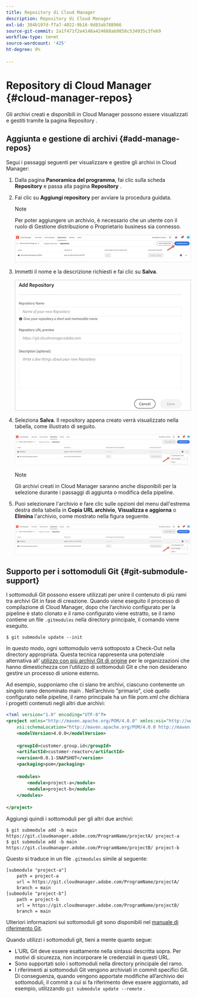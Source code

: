 ```yaml
---
title: Repository di Cloud Manager
description: Repository di Cloud Manager
exl-id: 384b197d-f7a7-4022-9b16-9d83ab788966
source-git-commit: 2a1f471f2e4148a424688ab9858c534935c3fe69
workflow-type: tm+mt
source-wordcount: '425'
ht-degree: 0%

---
```


# Repository di Cloud Manager {#cloud-manager-repos}

Gli archivi creati e disponibili in Cloud Manager possono essere visualizzati e gestiti tramite la pagina Repository .

## Aggiunta e gestione di archivi {#add-manage-repos}

Segui i passaggi seguenti per visualizzare e gestire gli archivi in Cloud Manager:

1. Dalla pagina **Panoramica del programma**, fai clic sulla scheda **Repository** e passa alla pagina **Repository** .

1. Fai clic su **Aggiungi repository** per avviare la procedura guidata.

   >[!NOTE]
   >Per poter aggiungere un archivio, è necessario che un utente con il ruolo di Gestione distribuzione o Proprietario business sia connesso.

   ![](assets/create-repo2.png)


1. Immetti il nome e la descrizione richiesti e fai clic su **Salva**.

   ![](assets/repo-1.png)

1. Seleziona **Salva**. Il repository appena creato verrà visualizzato nella tabella, come illustrato di seguito.

   ![](assets/create-repo3.png)

   >[!NOTE]
   >Gli archivi creati in Cloud Manager saranno anche disponibili per la selezione durante i passaggi di aggiunta o modifica della pipeline.

1. Puoi selezionare l&#39;archivio e fare clic sulle opzioni del menu dall&#39;estrema destra della tabella in **Copia URL archivio**, **Visualizza e aggiorna** o **Elimina** l&#39;archivio, come mostrato nella figura seguente.

   ![](assets/create-repo3.png)



## Supporto per i sottomoduli Git {#git-submodule-support}

I sottomoduli Git possono essere utilizzati per unire il contenuto di più rami tra archivi Git in fase di creazione. Quando viene eseguito il processo di compilazione di Cloud Manager, dopo che l’archivio configurato per la pipeline è stato clonato e il ramo configurato viene estratto, se il ramo contiene un file `.gitmodules` nella directory principale, il comando viene eseguito.

```
$ git submodule update --init
```

In questo modo, ogni sottomodulo verrà sottoposto a Check-Out nella directory appropriata. Questa tecnica rappresenta una potenziale alternativa all’ [utilizzo con più archivi Git di origine](https://experienceleague.adobe.com/docs/experience-manager-cloud-service/implementing/managing-code/working-with-multiple-source-git-repositories.html) per le organizzazioni che hanno dimestichezza con l’utilizzo di sottomoduli Git e che non desiderano gestire un processo di unione esterno.

Ad esempio, supponiamo che ci siano tre archivi, ciascuno contenente un singolo ramo denominato main . Nell’archivio &quot;primario&quot;, cioè quello configurato nelle pipeline, il ramo principale ha un file pom.xml che dichiara i progetti contenuti negli altri due archivi:

```xml
<?xml version="1.0" encoding="UTF-8"?>
<project xmlns="http://maven.apache.org/POM/4.0.0" xmlns:xsi="http://www.w3.org/2001/XMLSchema-instance"
    xsi:schemaLocation="http://maven.apache.org/POM/4.0.0 http://maven.apache.org/maven-v4_0_0.xsd">
    <modelVersion>4.0.0</modelVersion>
   
    <groupId>customer.group.id</groupId>
    <artifactId>customer-reactor</artifactId>
    <version>0.0.1-SNAPSHOT</version>
    <packaging>pom</packaging>
   
    <modules>
        <module>project-a</module>
        <module>project-b</module>
    </modules>
   
</project>
```

Aggiungi quindi i sottomoduli per gli altri due archivi:

```
$ git submodule add -b main https://git.cloudmanager.adobe.com/ProgramName/projectA/ project-a
$ git submodule add -b main https://git.cloudmanager.adobe.com/ProgramName/projectB/ project-b
```

Questo si traduce in un file `.gitmodules` simile al seguente:

```
[submodule "project-a"]
    path = project-a
    url = https://git.cloudmanager.adobe.com/ProgramName/projectA/
    branch = main
[submodule "project-b"]
    path = project-b
    url = https://git.cloudmanager.adobe.com/ProgramName/projectB/
    branch = main
```

Ulteriori informazioni sui sottomoduli git sono disponibili nel [manuale di riferimento Git](https://git-scm.com/book/en/v2/Git-Tools-Submodules).

Quando utilizzi i sottomoduli git, tieni a mente quanto segue:

* L’URL Git deve essere esattamente nella sintassi descritta sopra. Per motivi di sicurezza, non incorporare le credenziali in questi URL.
* Sono supportati solo i sottomoduli nella directory principale del ramo.
* I riferimenti ai sottomoduli Git vengono archiviati in commit specifici Git. Di conseguenza, quando vengono apportate modifiche all’archivio dei sottomoduli, il commit a cui si fa riferimento deve essere aggiornato, ad esempio, utilizzando `git submodule update --remote` .
